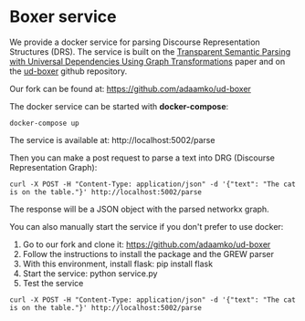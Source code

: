 # Boxer service

We provide a docker service for parsing Discourse Representation Structures (DRS). The service is built on the [Transparent Semantic Parsing with Universal Dependencies Using Graph Transformations](https://aclanthology.org/2022.coling-1.367/) paper and on the [ud-boxer](https://github.com/WPoelman/ud-boxer) github repository.

Our fork can be found at: https://github.com/adaamko/ud-boxer

The docker service can be started with __docker-compose__:
    
```
docker-compose up
```

The service is available at: http://localhost:5002/parse

Then you can make a post request to parse a text into DRG (Discourse Representation Graph):
        
```
curl -X POST -H "Content-Type: application/json" -d '{"text": "The cat is on the table."}' http://localhost:5002/parse
```

The response will be a JSON object with the parsed networkx graph.


You can also manually start the service if you don't prefer to use docker:

  1. Go to our fork and clone it: https://github.com/adaamko/ud-boxer
  2. Follow the instructions to install the package and the GREW parser
  3. With this environment, install flask: pip install flask
  4. Start the service: python service.py
  5. Test the service
   
```
curl -X POST -H "Content-Type: application/json" -d '{"text": "The cat is on the table."}' http://localhost:5002/parse
```




